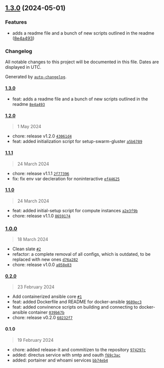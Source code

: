

## [1.3.0](https://github.com/chof64/configs/compare/1.2.0...1.3.0) (2024-05-01)


### Features

* adds a readme file and a bunch of new scripts outlined in the readme ([8e4a493](https://github.com/chof64/configs/commit/8e4a493e168e919d33b1151909223349a91239b2))

### Changelog

All notable changes to this project will be documented in this file. Dates are displayed in UTC.

Generated by [`auto-changelog`](https://github.com/CookPete/auto-changelog).

#### [1.3.0](https://github.com/chof64/configs/compare/1.2.0...1.3.0)

- feat: adds a readme file and a bunch of new scripts outlined in the readme [`8e4a493`](https://github.com/chof64/configs/commit/8e4a493e168e919d33b1151909223349a91239b2)

#### [1.2.0](https://github.com/chof64/configs/compare/1.1.1...1.2.0)

> 1 May 2024

- chore: release v1.2.0 [`43061d4`](https://github.com/chof64/configs/commit/43061d4da1453f201f2149f5b859208a32c29891)
- feat: added initialization script for setup-swarm-gluster [`a5b6789`](https://github.com/chof64/configs/commit/a5b6789da531434ff0886710c1560572a704ba7f)

#### [1.1.1](https://github.com/chof64/configs/compare/1.1.0...1.1.1)

> 24 March 2024

- chore: release v1.1.1 [`2f77396`](https://github.com/chof64/configs/commit/2f7739637ad0780084d0fb4e77d92dad456a8628)
- fix: fix env var decleration for noninteractive [`ef44625`](https://github.com/chof64/configs/commit/ef446257aeb23f6014b47cbab44c6d6f90542801)

#### [1.1.0](https://github.com/chof64/configs/compare/1.0.0...1.1.0)

> 24 March 2024

- feat: added initial-setup script for compute instances [`a2e3f9b`](https://github.com/chof64/configs/commit/a2e3f9b8cac876b9a4e0b04523c9fa7dd27abd2c)
- chore: release v1.1.0 [`8659174`](https://github.com/chof64/configs/commit/8659174b4739f172972ce46799f81767b5dec30c)

### [1.0.0](https://github.com/chof64/configs/compare/0.2.0...1.0.0)

> 18 March 2024

- Clean slate [`#2`](https://github.com/chof64/configs/pull/2)
- refactor: a complete removal of all configs, which is outdated, to be replaced with new ones [`d76a282`](https://github.com/chof64/configs/commit/d76a28293b1b5bb2c305d33490614cb75c0e0cc1)
- chore: release v1.0.0 [`a058e83`](https://github.com/chof64/configs/commit/a058e833284b8a6b22332cb7d120e55f7952c6b2)

#### [0.2.0](https://github.com/chof64/configs/compare/0.1.0...0.2.0)

> 23 February 2024

- Add containerized ansible core [`#1`](https://github.com/chof64/configs/pull/1)
- feat: added Dockerfile and README for docker-ansible [`9689ec3`](https://github.com/chof64/configs/commit/9689ec37d8aadf8a9524af5374076aa4ee932288)
- feat: added convinence scripts on building and connecting to docker-ansible container [`039b67b`](https://github.com/chof64/configs/commit/039b67b0229a1cf303e090e89fe2da04de8031e9)
- chore: release v0.2.0 [`60232f7`](https://github.com/chof64/configs/commit/60232f77f99e6a28fc923f2c4a87c85f95cea47e)

#### 0.1.0

> 19 February 2024

- chore: added release-it and commitizen to the repository [`974297c`](https://github.com/chof64/configs/commit/974297c47859d4a4ecf69c6541b415217a6d48c0)
- added: directus service with smtp and oauth [`f69c3ac`](https://github.com/chof64/configs/commit/f69c3ac180466739d641774146694a83229759e3)
- added: portainer and whoami services [`bb74eb4`](https://github.com/chof64/configs/commit/bb74eb4800109bb27e6422130bcab3f8adf71104)
